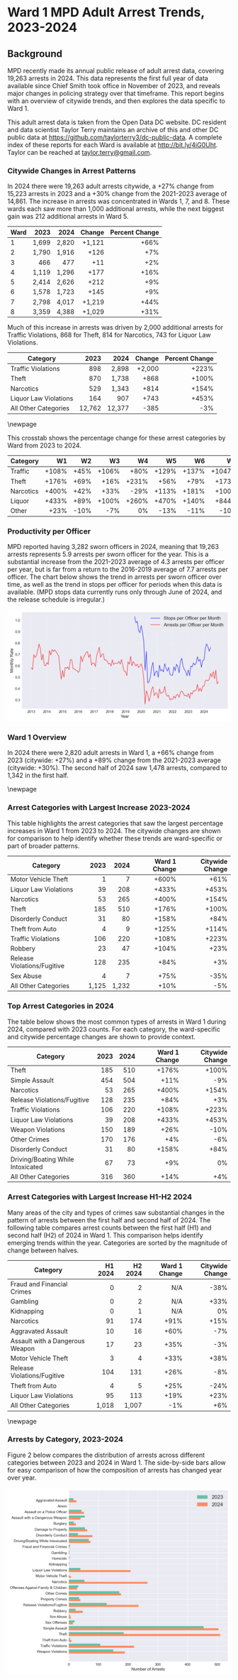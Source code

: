 # Ward 1 MPD Adult Arrest Trends, 2023-2024

## Background

MPD recently made its annual public release of adult arrest data, covering 19,263 arrests in 2024. This data represents the first full year of data available since Chief Smith took office in November of 2023, and reveals major changes in policing strategy over that timeframe. This report begins with an overview of citywide trends, and then explores the data specific to Ward 1.

This adult arrest data is taken from the Open Data DC website. DC resident and data scientist Taylor Terry maintains an archive of this and other DC public data at https://github.com/taylorterry3/dc-public-data. A complete index of these reports for each Ward is available at http://bit.ly/4iG0Uht. Taylor can be reached at taylor.terry@gmail.com.

### Citywide Changes in Arrest Patterns

In 2024 there were 19,263 adult arrests citywide, a +27% change from 15,223 arrests in 2023 and a +30% change from the 2021-2023 average of 14,861. The increase in arrests was concentrated in Wards 1, 7, and 8. These wards each saw more than 1,000 additional arrests, while the next biggest gain was 212 additional arrests in Ward 5.

| Ward | 2023 | 2024 | Change | Percent Change |
|------|------:|------:|--------:|---------------:|
| 1 | 1,699 | 2,820 | +1,121 | +66% |
| 2 | 1,790 | 1,916 | +126 | +7% |
| 3 | 466 | 477 | +11 | +2% |
| 4 | 1,119 | 1,296 | +177 | +16% |
| 5 | 2,414 | 2,626 | +212 | +9% |
| 6 | 1,578 | 1,723 | +145 | +9% |
| 7 | 2,798 | 4,017 | +1,219 | +44% |
| 8 | 3,359 | 4,388 | +1,029 | +31% |

Much of this increase in arrests was driven by 2,000 additional arrests for Traffic Violations, 868 for Theft, 814 for Narcotics, 743 for Liquor Law Violations. 

| Category | 2023 | 2024 | Change | Percent Change |
|----------|------:|------:|--------:|---------------:|
| Traffic Violations | 898 | 2,898 | +2,000 | +223% |
| Theft | 870 | 1,738 | +868 | +100% |
| Narcotics | 529 | 1,343 | +814 | +154% |
| Liquor Law Violations | 164 | 907 | +743 | +453% |
| All Other Categories | 12,762 | 12,377 | -385 | -3% |

\newpage

This crosstab shows the percentage change for these arrest categories by Ward from 2023 to 2024.

|Category| W1 | W2 | W3 | W4 | W5 | W6 | W7 | W8 |
|--------|---:|---:|---:|---:|---:|---:|---:|----:|
| Traffic | +108% | +45% | +106% | +80% | +129% | +137% | +1047% | +211% |
| Theft | +176% | +69% | +16% | +231% | +56% | +79% | +173% | +89% |
| Narcotics | +400% | +42% | +33% | -29% | +113% | +181% | +100% | +229% |
| Liquor | +433% | +89% | +100% | +260% | +470% | +140% | +844% | +1369% |
| Other | +23% | -10% | -7% | 0% | -13% | -11% | -10% | +4% |

### Productivity per Officer

MPD reported having 3,282 sworn officers in 2024, meaning that 19,263 arrests represents 5.9 arrests per sworn officer for the year. This is a substantial increase from the 2021-2023 average of 4.3 arrests per officer per year, but is far from a return to the 2016-2019 average of 7.7 arrests per officer. The chart below shows the trend in arrests per sworn officer over time, as well as the trend in stops per officer for periods when this data is available. (MPD stops data currently runs only through June of 2024, and the release schedule is irregular.)

![Arrests and Stops per Officer](citywide_officer_trends.png)

### Ward 1 Overview

In 2024 there were 2,820 adult arrests in Ward 1, a +66% change from 2023 (citywide: +27%) and a +89% change from the 2021-2023 average (citywide: +30%). The second half of 2024 saw 1,478 arrests, compared to 1,342 in the first half.


\newpage
### Arrest Categories with Largest Increase 2023-2024
This table highlights the arrest categories that saw the largest percentage increases in Ward 1 from 2023 to 2024. The citywide changes are shown for comparison to help identify whether these trends are ward-specific or part of broader patterns.

| Category | 2023 | 2024 | Ward 1 Change | Citywide Change |
|----------|------:|------:|---------:|----------------:|
| Motor Vehicle Theft | 1 | 7 | +600% | +61% |
| Liquor Law Violations | 39 | 208 | +433% | +453% |
| Narcotics | 53 | 265 | +400% | +154% |
| Theft | 185 | 510 | +176% | +100% |
| Disorderly Conduct | 31 | 80 | +158% | +84% |
| Theft from Auto | 4 | 9 | +125% | +114% |
| Traffic Violations | 106 | 220 | +108% | +223% |
| Robbery | 23 | 47 | +104% | +23% |
| Release Violations/Fugitive | 128 | 235 | +84% | +3% |
| Sex Abuse | 4 | 7 | +75% | -35% |
| All Other Categories | 1,125 | 1,232 | +10% | -5% |
### Top Arrest Categories in 2024
The table below shows the most common types of arrests in Ward 1 during 2024, compared with 2023 counts. For each category, the ward-specific and citywide percentage changes are shown to provide context.

| Category | 2023 | 2024 | Ward 1 Change | Citywide Change |
|----------|------:|------:|---------:|----------------:|
| Theft | 185 | 510 | +176% | +100% |
| Simple Assault | 454 | 504 | +11% | -9% |
| Narcotics | 53 | 265 | +400% | +154% |
| Release Violations/Fugitive | 128 | 235 | +84% | +3% |
| Traffic Violations | 106 | 220 | +108% | +223% |
| Liquor Law Violations | 39 | 208 | +433% | +453% |
| Weapon Violations | 150 | 189 | +26% | -10% |
| Other Crimes | 170 | 176 | +4% | -6% |
| Disorderly Conduct | 31 | 80 | +158% | +84% |
| Driving/Boating While Intoxicated | 67 | 73 | +9% | 0% |
| All Other Categories | 316 | 360 | +14% | +4% |

### Arrest Categories with Largest Increase H1-H2 2024
Many areas of the city and types of crimes saw substantial changes in the pattern of arrests between the first half and second half of 2024. The following table compares arrest counts between the first half (H1) and second half (H2) of 2024 in Ward 1. This comparison helps identify emerging trends within the year. Categories are sorted by the magnitude of change between halves.

| Category | H1 2024 | H2 2024 | Ward 1 Change | Citywide Change |
|----------|---------:|---------:|---------:|----------------:|
| Fraud and Financial Crimes | 0 | 2 | N/A | -38% |
| Gambling | 0 | 2 | N/A | +33% |
| Kidnapping | 0 | 1 | N/A | 0% |
| Narcotics | 91 | 174 | +91% | +15% |
| Aggravated Assault | 10 | 16 | +60% | -7% |
| Assault with a Dangerous Weapon | 17 | 23 | +35% | -3% |
| Motor Vehicle Theft | 3 | 4 | +33% | +38% |
| Release Violations/Fugitive | 104 | 131 | +26% | -8% |
| Theft from Auto | 4 | 5 | +25% | -24% |
| Liquor Law Violations | 95 | 113 | +19% | +23% |
| All Other Categories | 1,018 | 1,007 | -1% | +6% |

\newpage
### Arrests by Category, 2023-2024
Figure 2 below compares the distribution of arrests across different categories between 2023 and 2024 in Ward 1. The side-by-side bars allow for easy comparison of how the composition of arrests has changed year over year.

![Arrests by category](ward_1_categories.png)
